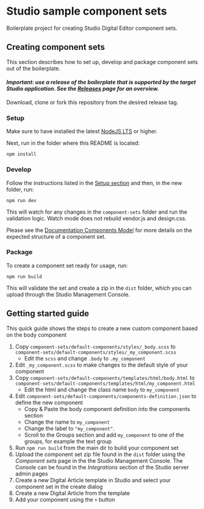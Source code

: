 # Studio sample component sets

Boilerplate project for creating Studio Digital Editor component sets.

## Creating component sets

This section describes how to set up, develop and package component sets out of the boilerplate.

#### _Important: use a release of the boilerplate that is supported by the target Studio application. See the [Releases](/../../releases) page for an overview._

Download, clone or fork this repository from the desired release tag.

### Setup

Make sure to have installed the latest [NodeJS LTS](https://nodejs.org/) or higher.

Next, run in the folder where this README is located:

```console
npm install
```

### Develop

Follow the instructions listed in the [Setup section](#setup) and then, in the new folder, run:

```console
npm run dev
```

This will watch for any changes in the `component-sets` folder and run the validation logic. Watch mode does not rebuild vendor.js and design.css.

Please see the [Documentation Components Model](docs/OVERVIEW.md) for more details on the expected structure of a component set.

### Package

To create a component set ready for usage, run:

```console
npm run build
```

This will validate the set and create a zip in the `dist` folder, which you can upload through the Studio Management Console.

## Getting started guide

This quick guide shows the steps to create a new custom component based on the body component

1. Copy `component-sets/default-components/styles/_body.scss` to `component-sets/default-components/styles/_my_component.scss`
    - Edit the `scss` and change `.body` to `.my_component`
1. Edit `_my_component.scss` to make changes to the default style of your component
1. Copy `component-sets/default-components/templates/html/body.html` to `component-sets/default-components/templates/html/my_component.html`
    - Edit the html and change the class name `body` to `my_component`
1. Edit `component-sets/default-components/components-definition.json` to define the new component
    - Copy & Paste the body component definition into the components section
    - Change the name to `my_component`
    - Change the label to `"my_component"`.
    - Scroll to the Groups section and add `my_component` to one of the groups, for example the text group
1. Run `npm run build` from the main dir to build your component set
1. Upload the component set zip file found in the `dist` folder using the _Component sets_ page in the the Studio Management Console. The Console can be found in the _Integrations_ section of the Studio server admin pages
1. Create a new Digital Article template in Studio and select your component set in the create dialog
1. Create a new Digital Article from the template
1. Add your component using the `+` button

